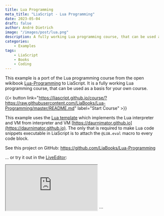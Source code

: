 ```yaml
---
title: Lua Programming
meta_title: "LiaScript - Lua Programming"
date: 2023-05-04
draft: false
author: André Dietrich
image: "/images/post/lua.png"
description: A fully working Lua programming course, that can be used as a basis for your own course.
categories:
    - Examples
tags: 
    - LiaScript
    - Books
    - Coding
---
```


This example is a port of the Lua programming course from the open wikibook [Lua-Programming](https://en.wikibooks.org/wiki/Lua_Programming) to LiaScript. It is a fully working Lua programming course, that can be used as a basis for your own course.

{{< button link="https://liascript.github.io/course/?https://raw.githubusercontent.com/LiaBooks/Lua-Programming/master/README.md" label="Start Course" >}}

This example uses the [Lua template](https://github.com/liaTemplates/Lua) which implements the Lua interpreter and VM from interpreter and VM [https://daurnimator.github.io](https://daurnimator.github.io). The only that is required to make Lua code snippets executable in LiaScript is to attach the `@LUA.eval` macro to every code block.

See this project on GitHub: https://github.com/LiaBooks/Lua-Programming

... or try it out in the [LiveEditor](https://liascript.github.io/LiveEditor/?/show/file/https://raw.githubusercontent.com/LiaBooks/Lua-Programming/master/README.md):

<iframe class="liveeditor" src="https://liascript.github.io/LiveEditor/?/show/file/https://raw.githubusercontent.com/LiaBooks/Lua-Programming/master/README.md"></iframe>
```
